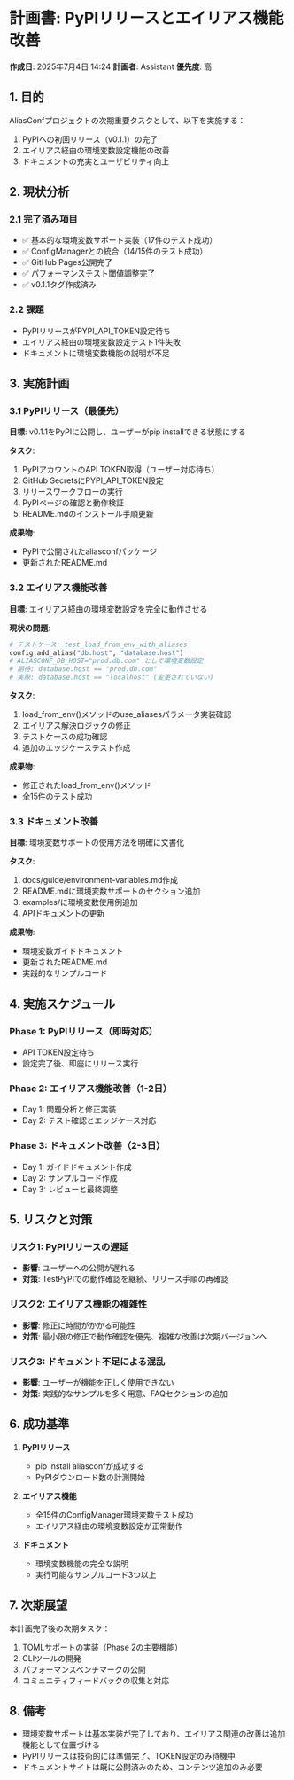 # 計画書: PyPIリリースとエイリアス機能改善

**作成日**: 2025年7月4日 14:24
**計画者**: Assistant
**優先度**: 高

## 1. 目的

AliasConfプロジェクトの次期重要タスクとして、以下を実施する：
1. PyPIへの初回リリース（v0.1.1）の完了
2. エイリアス経由の環境変数設定機能の改善
3. ドキュメントの充実とユーザビリティ向上

## 2. 現状分析

### 2.1 完了済み項目
- ✅ 基本的な環境変数サポート実装（17件のテスト成功）
- ✅ ConfigManagerとの統合（14/15件のテスト成功）
- ✅ GitHub Pages公開完了
- ✅ パフォーマンステスト閾値調整完了
- ✅ v0.1.1タグ作成済み

### 2.2 課題
- PyPIリリースがPYPI_API_TOKEN設定待ち
- エイリアス経由の環境変数設定テスト1件失敗
- ドキュメントに環境変数機能の説明が不足

## 3. 実施計画

### 3.1 PyPIリリース（最優先）

**目標**: v0.1.1をPyPIに公開し、ユーザーがpip installできる状態にする

**タスク**:
1. PyPIアカウントのAPI TOKEN取得（ユーザー対応待ち）
2. GitHub SecretsにPYPI_API_TOKEN設定
3. リリースワークフローの実行
4. PyPIページの確認と動作検証
5. README.mdのインストール手順更新

**成果物**:
- PyPIで公開されたaliasconfパッケージ
- 更新されたREADME.md

### 3.2 エイリアス機能改善

**目標**: エイリアス経由の環境変数設定を完全に動作させる

**現状の問題**:
```python
# テストケース: test_load_from_env_with_aliases
config.add_alias("db.host", "database.host")
# ALIASCONF_DB_HOST="prod.db.com" として環境変数設定
# 期待: database.host == "prod.db.com"
# 実際: database.host == "localhost" (変更されていない)
```

**タスク**:
1. load_from_env()メソッドのuse_aliasesパラメータ実装確認
2. エイリアス解決ロジックの修正
3. テストケースの成功確認
4. 追加のエッジケーステスト作成

**成果物**:
- 修正されたload_from_env()メソッド
- 全15件のテスト成功

### 3.3 ドキュメント改善

**目標**: 環境変数サポートの使用方法を明確に文書化

**タスク**:
1. docs/guide/environment-variables.md作成
2. README.mdに環境変数サポートのセクション追加
3. examples/に環境変数使用例追加
4. APIドキュメントの更新

**成果物**:
- 環境変数ガイドドキュメント
- 更新されたREADME.md
- 実践的なサンプルコード

## 4. 実施スケジュール

### Phase 1: PyPIリリース（即時対応）
- API TOKEN設定待ち
- 設定完了後、即座にリリース実行

### Phase 2: エイリアス機能改善（1-2日）
- Day 1: 問題分析と修正実装
- Day 2: テスト確認とエッジケース対応

### Phase 3: ドキュメント改善（2-3日）
- Day 1: ガイドドキュメント作成
- Day 2: サンプルコード作成
- Day 3: レビューと最終調整

## 5. リスクと対策

### リスク1: PyPIリリースの遅延
- **影響**: ユーザーへの公開が遅れる
- **対策**: TestPyPIでの動作確認を継続、リリース手順の再確認

### リスク2: エイリアス機能の複雑性
- **影響**: 修正に時間がかかる可能性
- **対策**: 最小限の修正で動作確認を優先、複雑な改善は次期バージョンへ

### リスク3: ドキュメント不足による混乱
- **影響**: ユーザーが機能を正しく使用できない
- **対策**: 実践的なサンプルを多く用意、FAQセクションの追加

## 6. 成功基準

1. **PyPIリリース**
   - pip install aliasconfが成功する
   - PyPIダウンロード数の計測開始

2. **エイリアス機能**
   - 全15件のConfigManager環境変数テスト成功
   - エイリアス経由の環境変数設定が正常動作

3. **ドキュメント**
   - 環境変数機能の完全な説明
   - 実行可能なサンプルコード3つ以上

## 7. 次期展望

本計画完了後の次期タスク：
1. TOMLサポートの実装（Phase 2の主要機能）
2. CLIツールの開発
3. パフォーマンスベンチマークの公開
4. コミュニティフィードバックの収集と対応

## 8. 備考

- 環境変数サポートは基本実装が完了しており、エイリアス関連の改善は追加機能として位置づける
- PyPIリリースは技術的には準備完了、TOKEN設定のみ待機中
- ドキュメントサイトは既に公開済みのため、コンテンツ追加のみ必要